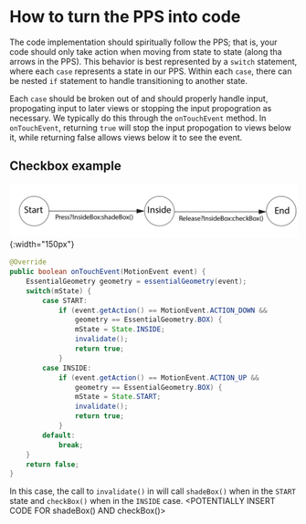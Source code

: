 # How to turn the PPS into code

The code implementation should spiritually follow the PPS; that is, your code should only take action when moving from state to state (along tha arrows in the PPS). This behavior is best represented by a `switch` statement, where each `case` represents a state in our PPS. Within each `case`, there can be nested `if` statement to handle transitioning to another state. 

Each `case` should be broken out of and should properly handle input, propogating input to later views or stopping the input propogration as necessary. We typically do this through the `onTouchEvent` method. In `onTouchEvent`, returning `true` will stop the input propogation to views below it, while returning false allows views below it to see the event.

## Checkbox example

![Checkbox PPS image](checkbox_pps.png){:width="150px"}

```java
@Override
public boolean onTouchEvent(MotionEvent event) {
    EssentialGeometry geometry = essentialGeometry(event);
    switch(mState) {
        case START:
            if (event.getAction() == MotionEvent.ACTION_DOWN &&
                geometry == EssentialGeometry.BOX) {
                mState = State.INSIDE;
                invalidate();
                return true;
            }
        case INSIDE:
            if (event.getAction() == MotionEvent.ACTION_UP &&
                geometry == EssentialGeometry.BOX) {
                mState = State.START;
                invalidate();
                return true;
            }
        default:
            break;
    }
    return false;
}
```

In this case, the call to `invalidate()` in will call `shadeBox()` when in the `START` state and `checkBox()` when in the `INSIDE` case. 
<POTENTIALLY INSERT CODE FOR shadeBox() AND checkBox()>